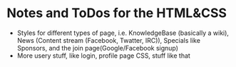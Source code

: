 Notes and ToDos for the HTML&CSS
================================

 * Styles for different types of page, i.e. KnowledgeBase (basically a wiki), News (Content stream (Facebook, Twatter, IRC)), Specials like Sponsors, and the join page(Google/Facebook signup)
 * More usery stuff, like login, profile page CSS, stuff like that
